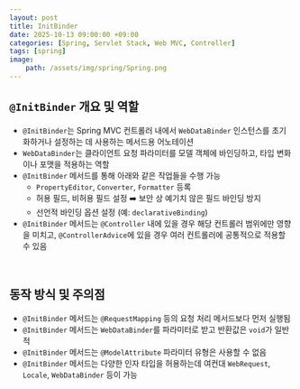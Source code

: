 ```yaml
---
layout: post
title: InitBinder
date: 2025-10-13 09:00:00 +09:00
categories: [Spring, Servlet Stack, Web MVC, Controller]
tags: [spring]
image:
    path: /assets/img/spring/Spring.png
---
```


## `@InitBinder` 개요 및 역할

- `@InitBinder`는 Spring MVC 컨트롤러 내에서 `WebDataBinder` 인스턴스를 초기화하거나 설정하는 데 사용하는 메서드용 어노테이션
- `WebDataBinder`는 클라이언트 요청 파라미터를 모델 객체에 바인딩하고, 타입 변화이나 포맷을 적용하는 역할
- `@InitBinder` 메서드를 통해 아래와 같은 작업들을 수행 가능
  - `PropertyEditor`, `Converter`, `Formatter` 등록
  - 허용 필드, 비허용 필드 설정 ➡️ 보안 상 예기치 않은 필드 바인딩 방지
  - 선언적 바인딩 옵션 설정 (예: `declarativeBinding`)
- `@InitBinder` 메서드는 `@Controller` 내에 있을 경우 해당 컨트롤러 범위에만 영향을 미치고, `@ControllerAdvice`에 있을 경우 여러 컨트롤러에 공통적으로 적용할 수 있음

<br>

## 동작 방식 및 주의점

- `@InitBinder` 메서드는 `@RequestMapping` 등의 요청 처리 메서드보다 먼저 실행됨
- `@InitBinder` 메서드는 `WebDataBinder`를 파라미터로 받고 반환값은 `void`가 일반적
- `@InitBinder` 메서드는 `@ModelAttribute` 파라미터 유형은 사용할 수 없음
- `@InitBinder` 메서드는 다양한 인자 타입을 허용하는데 여컨대 `WebRequest`, `Locale`, `WebDataBinder` 등이 가능
